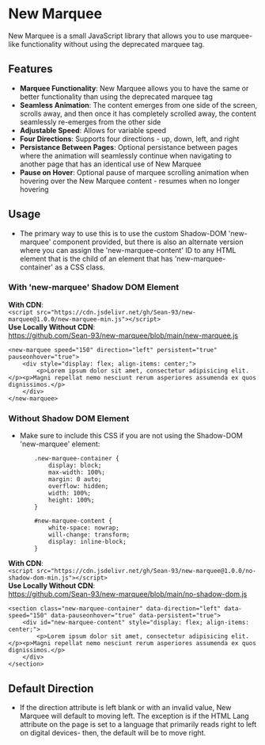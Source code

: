 # New Marquee

New Marquee is a small JavaScript library that allows you to use marquee-like functionality without using the deprecated marquee tag.  

## Features

- **Marquee Functionality**: New Marquee allows you to have the same or better functionality than using the deprecated marquee tag
- **Seamless Animation**: The content emerges from one side of the screen, scrolls away, and then once it has completely scrolled away, the content seamlessly re-emerges from the other side
- **Adjustable Speed**: Allows for variable speed
- **Four Directions**: Supports four directions - up, down, left, and right
- **Persistance Between Pages**: Optional persistance between pages where the animation will seamlessly continue when navigating to another page that has an identical use of New Marquee
- **Pause on Hover**: Optional pause of marquee scrolling animation when hovering over the New Marquee content - resumes when no longer hovering

## Usage

- The primary way to use this is to use the custom Shadow-DOM 'new-marquee' component provided, but there is also an alternate version where you can assign the 'new-marquee-content' ID to any HTML element that is the child of an element that has 'new-marquee-container' as a CSS class.

### With 'new-marquee' Shadow DOM Element

**With CDN**:
<br>
```<script src="https://cdn.jsdelivr.net/gh/Sean-93/new-marquee@1.0.0/new-marquee-min.js"></script>```
<br>
**Use Locally Without CDN**:
<br>
https://github.com/Sean-93/new-marquee/blob/main/new-marquee.js

    <new-marquee speed="150" direction="left" persistent="true" pauseonhover="true">
        <div style="display: flex; align-items: center;">
            <p>Lorem ipsum dolor sit amet, consectetur adipisicing elit.</p><p>Magni repellat nemo nesciunt rerum asperiores assumenda ex quos dignissimos.</p>
        </div>
    </new-marquee>

### Without Shadow DOM Element

- Make sure to include this CSS if you are not using the Shadow-DOM 'new-marquee' element:

    ```
        .new-marquee-container {
            display: block;
            max-width: 100%;
            margin: 0 auto;
            overflow: hidden;
            width: 100%;
            height: 100%;
        }

        #new-marquee-content {
            white-space: nowrap;
            will-change: transform;
            display: inline-block;
        }

**With CDN**:
<br>
```<script src="https://cdn.jsdelivr.net/gh/Sean-93/new-marquee@1.0.0/no-shadow-dom-min.js"></script>```
<br>
**Use Locally Without CDN**:
<br>
https://github.com/Sean-93/new-marquee/blob/main/no-shadow-dom.js

    <section class="new-marquee-container" data-direction="left" data-speed="150" data-pauseonhover="true" data-persistent="true">
        <div id="new-marquee-content" style="display: flex; align-items: center;">
            <p>Lorem ipsum dolor sit amet, consectetur adipisicing elit.</p><p>Magni repellat nemo nesciunt rerum asperiores assumenda ex quos dignissimos.</p>
        </div>
    </section>

## Default Direction

- If the direction attribute is left blank or with an invalid value, New Marquee will default to moving left.  The exception is if the HTML Lang attribute on the page is set to a language that primarily reads right to left on digital devices- then, the default will be to move right.

